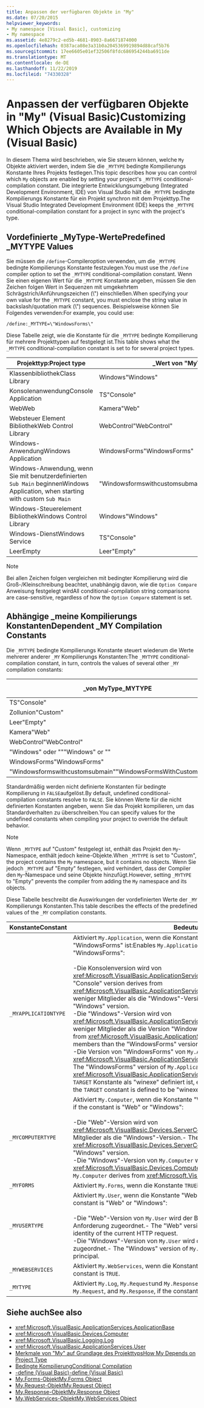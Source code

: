 ```yaml
---
title: Anpassen der verfügbaren Objekte in "My"
ms.date: 07/20/2015
helpviewer_keywords:
- My namespace [Visual Basic], customizing
- My namespace
ms.assetid: 4e8279c2-ed5b-4681-8903-8a6671874000
ms.openlocfilehash: 0387aca08e3a31b0a2045369919894d88caf5b76
ms.sourcegitcommit: 17ee6605e01ef32506f8fdc686954244ba6911de
ms.translationtype: MT
ms.contentlocale: de-DE
ms.lasthandoff: 11/22/2019
ms.locfileid: "74330328"
---
```

# <a name="customizing-which-objects-are-available-in-my-visual-basic"></a><span data-ttu-id="d0032-102">Anpassen der verfügbaren Objekte in "My" (Visual Basic)</span><span class="sxs-lookup"><span data-stu-id="d0032-102">Customizing Which Objects are Available in My (Visual Basic)</span></span>

<span data-ttu-id="d0032-103">In diesem Thema wird beschrieben, wie Sie steuern können, welche `My` Objekte aktiviert werden, indem Sie die `_MYTYPE` bedingte Kompilierungs Konstante Ihres Projekts festlegen.</span><span class="sxs-lookup"><span data-stu-id="d0032-103">This topic describes how you can control which `My` objects are enabled by setting your project's `_MYTYPE` conditional-compilation constant.</span></span> <span data-ttu-id="d0032-104">Die integrierte Entwicklungsumgebung (Integrated Development Environment, IDE) von Visual Studio hält die `_MYTYPE` bedingte Kompilierungs Konstante für ein Projekt synchron mit dem Projekttyp.</span><span class="sxs-lookup"><span data-stu-id="d0032-104">The Visual Studio Integrated Development Environment (IDE) keeps the `_MYTYPE` conditional-compilation constant for a project in sync with the project's type.</span></span>  
  
## <a name="predefined-_mytype-values"></a><span data-ttu-id="d0032-105">Vordefinierte \_MyType-Werte</span><span class="sxs-lookup"><span data-stu-id="d0032-105">Predefined \_MYTYPE Values</span></span>  

<span data-ttu-id="d0032-106">Sie müssen die `/define`-Compileroption verwenden, um die `_MYTYPE` bedingte Kompilierungs Konstante festzulegen.</span><span class="sxs-lookup"><span data-stu-id="d0032-106">You must use the `/define` compiler option to set the `_MYTYPE` conditional-compilation constant.</span></span> <span data-ttu-id="d0032-107">Wenn Sie einen eigenen Wert für die `_MYTYPE` Konstante angeben, müssen Sie den Zeichen folgen Wert in Sequenzen mit umgekehrtem Schrägstrich/Anführungszeichen (\\") einschließen.</span><span class="sxs-lookup"><span data-stu-id="d0032-107">When specifying your own value for the `_MYTYPE` constant, you must enclose the string value in backslash/quotation mark (\\") sequences.</span></span> <span data-ttu-id="d0032-108">Beispielsweise können Sie Folgendes verwenden:</span><span class="sxs-lookup"><span data-stu-id="d0032-108">For example, you could use:</span></span>  
  
```console  
/define:_MYTYPE=\"WindowsForms\"  
```  
  
 <span data-ttu-id="d0032-109">Diese Tabelle zeigt, wie die Konstante für die `_MYTYPE` bedingte Kompilierung für mehrere Projekttypen auf festgelegt ist.</span><span class="sxs-lookup"><span data-stu-id="d0032-109">This table shows what the `_MYTYPE` conditional-compilation constant is set to for several project types.</span></span>  
  
|<span data-ttu-id="d0032-110">Projekttyp:</span><span class="sxs-lookup"><span data-stu-id="d0032-110">Project type</span></span>|<span data-ttu-id="d0032-111">\_Wert von "MyType"</span><span class="sxs-lookup"><span data-stu-id="d0032-111">\_MYTYPE value</span></span>|  
|------------------|--------------------|  
|<span data-ttu-id="d0032-112">Klassenbibliothek</span><span class="sxs-lookup"><span data-stu-id="d0032-112">Class Library</span></span>|<span data-ttu-id="d0032-113">Windows</span><span class="sxs-lookup"><span data-stu-id="d0032-113">"Windows"</span></span>|  
|<span data-ttu-id="d0032-114">Konsolenanwendung</span><span class="sxs-lookup"><span data-stu-id="d0032-114">Console Application</span></span>|<span data-ttu-id="d0032-115">TS</span><span class="sxs-lookup"><span data-stu-id="d0032-115">"Console"</span></span>|  
|<span data-ttu-id="d0032-116">Web</span><span class="sxs-lookup"><span data-stu-id="d0032-116">Web</span></span>|<span data-ttu-id="d0032-117">Kamera</span><span class="sxs-lookup"><span data-stu-id="d0032-117">"Web"</span></span>|  
|<span data-ttu-id="d0032-118">Websteuer Element Bibliothek</span><span class="sxs-lookup"><span data-stu-id="d0032-118">Web Control Library</span></span>|<span data-ttu-id="d0032-119">WebControl</span><span class="sxs-lookup"><span data-stu-id="d0032-119">"WebControl"</span></span>|  
|<span data-ttu-id="d0032-120">Windows-Anwendung</span><span class="sxs-lookup"><span data-stu-id="d0032-120">Windows Application</span></span>|<span data-ttu-id="d0032-121">WindowsForms</span><span class="sxs-lookup"><span data-stu-id="d0032-121">"WindowsForms"</span></span>|  
|<span data-ttu-id="d0032-122">Windows-Anwendung, wenn Sie mit benutzerdefinierten `Sub Main` beginnen</span><span class="sxs-lookup"><span data-stu-id="d0032-122">Windows Application, when starting with custom `Sub Main`</span></span>|<span data-ttu-id="d0032-123">"Windowsformswithcustomsubmain"</span><span class="sxs-lookup"><span data-stu-id="d0032-123">"WindowsFormsWithCustomSubMain"</span></span>|  
|<span data-ttu-id="d0032-124">Windows-Steuerelement Bibliothek</span><span class="sxs-lookup"><span data-stu-id="d0032-124">Windows Control Library</span></span>|<span data-ttu-id="d0032-125">Windows</span><span class="sxs-lookup"><span data-stu-id="d0032-125">"Windows"</span></span>|  
|<span data-ttu-id="d0032-126">Windows-Dienst</span><span class="sxs-lookup"><span data-stu-id="d0032-126">Windows Service</span></span>|<span data-ttu-id="d0032-127">TS</span><span class="sxs-lookup"><span data-stu-id="d0032-127">"Console"</span></span>|  
|<span data-ttu-id="d0032-128">Leer</span><span class="sxs-lookup"><span data-stu-id="d0032-128">Empty</span></span>|<span data-ttu-id="d0032-129">Leer</span><span class="sxs-lookup"><span data-stu-id="d0032-129">"Empty"</span></span>|  
  
> [!NOTE]
> <span data-ttu-id="d0032-130">Bei allen Zeichen folgen vergleichen mit bedingter Kompilierung wird die Groß-/Kleinschreibung beachtet, unabhängig davon, wie die `Option Compare` Anweisung festgelegt wird</span><span class="sxs-lookup"><span data-stu-id="d0032-130">All conditional-compilation string comparisons are case-sensitive, regardless of how the `Option Compare` statement is set.</span></span>  
  
## <a name="dependent-_my-compilation-constants"></a><span data-ttu-id="d0032-131">Abhängige \_meine Kompilierungs Konstanten</span><span class="sxs-lookup"><span data-stu-id="d0032-131">Dependent \_MY Compilation Constants</span></span>  

<span data-ttu-id="d0032-132">Die `_MYTYPE` bedingte Kompilierungs Konstante steuert wiederum die Werte mehrerer anderer `_MY` Kompilierungs Konstanten:</span><span class="sxs-lookup"><span data-stu-id="d0032-132">The `_MYTYPE` conditional-compilation constant, in turn, controls the values of several other `_MY` compilation constants:</span></span>  
  
|<span data-ttu-id="d0032-133">\_von MyType</span><span class="sxs-lookup"><span data-stu-id="d0032-133">\_MYTYPE</span></span>|<span data-ttu-id="d0032-134">\_"myapplicationtype"</span><span class="sxs-lookup"><span data-stu-id="d0032-134">\_MYAPPLICATIONTYPE</span></span>|<span data-ttu-id="d0032-135">\_"mycomputertype"</span><span class="sxs-lookup"><span data-stu-id="d0032-135">\_MYCOMPUTERTYPE</span></span>|<span data-ttu-id="d0032-136">\_von myForms</span><span class="sxs-lookup"><span data-stu-id="d0032-136">\_MYFORMS</span></span>|<span data-ttu-id="d0032-137">\_myusertype</span><span class="sxs-lookup"><span data-stu-id="d0032-137">\_MYUSERTYPE</span></span>|<span data-ttu-id="d0032-138">\_MyWebServices</span><span class="sxs-lookup"><span data-stu-id="d0032-138">\_MYWEBSERVICES</span></span>|  
|--------------|-------------------------|----------------------|---------------|------------------|---------------------|  
|<span data-ttu-id="d0032-139">TS</span><span class="sxs-lookup"><span data-stu-id="d0032-139">"Console"</span></span>|<span data-ttu-id="d0032-140">TS</span><span class="sxs-lookup"><span data-stu-id="d0032-140">"Console"</span></span>|<span data-ttu-id="d0032-141">Windows</span><span class="sxs-lookup"><span data-stu-id="d0032-141">"Windows"</span></span>|<span data-ttu-id="d0032-142">Undefiniert</span><span class="sxs-lookup"><span data-stu-id="d0032-142">Undefined</span></span>|<span data-ttu-id="d0032-143">Windows</span><span class="sxs-lookup"><span data-stu-id="d0032-143">"Windows"</span></span>|<span data-ttu-id="d0032-144">TRUE</span><span class="sxs-lookup"><span data-stu-id="d0032-144">TRUE</span></span>|  
|<span data-ttu-id="d0032-145">Zollunion</span><span class="sxs-lookup"><span data-stu-id="d0032-145">"Custom"</span></span>|<span data-ttu-id="d0032-146">Undefiniert</span><span class="sxs-lookup"><span data-stu-id="d0032-146">Undefined</span></span>|<span data-ttu-id="d0032-147">Undefiniert</span><span class="sxs-lookup"><span data-stu-id="d0032-147">Undefined</span></span>|<span data-ttu-id="d0032-148">Undefiniert</span><span class="sxs-lookup"><span data-stu-id="d0032-148">Undefined</span></span>|<span data-ttu-id="d0032-149">Undefiniert</span><span class="sxs-lookup"><span data-stu-id="d0032-149">Undefined</span></span>|<span data-ttu-id="d0032-150">Undefiniert</span><span class="sxs-lookup"><span data-stu-id="d0032-150">Undefined</span></span>|  
|<span data-ttu-id="d0032-151">Leer</span><span class="sxs-lookup"><span data-stu-id="d0032-151">"Empty"</span></span>|<span data-ttu-id="d0032-152">Undefiniert</span><span class="sxs-lookup"><span data-stu-id="d0032-152">Undefined</span></span>|<span data-ttu-id="d0032-153">Undefiniert</span><span class="sxs-lookup"><span data-stu-id="d0032-153">Undefined</span></span>|<span data-ttu-id="d0032-154">Undefiniert</span><span class="sxs-lookup"><span data-stu-id="d0032-154">Undefined</span></span>|<span data-ttu-id="d0032-155">Undefiniert</span><span class="sxs-lookup"><span data-stu-id="d0032-155">Undefined</span></span>|<span data-ttu-id="d0032-156">Undefiniert</span><span class="sxs-lookup"><span data-stu-id="d0032-156">Undefined</span></span>|  
|<span data-ttu-id="d0032-157">Kamera</span><span class="sxs-lookup"><span data-stu-id="d0032-157">"Web"</span></span>|<span data-ttu-id="d0032-158">Undefiniert</span><span class="sxs-lookup"><span data-stu-id="d0032-158">Undefined</span></span>|<span data-ttu-id="d0032-159">Kamera</span><span class="sxs-lookup"><span data-stu-id="d0032-159">"Web"</span></span>|<span data-ttu-id="d0032-160">FALSE</span><span class="sxs-lookup"><span data-stu-id="d0032-160">FALSE</span></span>|<span data-ttu-id="d0032-161">Kamera</span><span class="sxs-lookup"><span data-stu-id="d0032-161">"Web"</span></span>|<span data-ttu-id="d0032-162">FALSE</span><span class="sxs-lookup"><span data-stu-id="d0032-162">FALSE</span></span>|  
|<span data-ttu-id="d0032-163">WebControl</span><span class="sxs-lookup"><span data-stu-id="d0032-163">"WebControl"</span></span>|<span data-ttu-id="d0032-164">Undefiniert</span><span class="sxs-lookup"><span data-stu-id="d0032-164">Undefined</span></span>|<span data-ttu-id="d0032-165">Kamera</span><span class="sxs-lookup"><span data-stu-id="d0032-165">"Web"</span></span>|<span data-ttu-id="d0032-166">FALSE</span><span class="sxs-lookup"><span data-stu-id="d0032-166">FALSE</span></span>|<span data-ttu-id="d0032-167">Kamera</span><span class="sxs-lookup"><span data-stu-id="d0032-167">"Web"</span></span>|<span data-ttu-id="d0032-168">TRUE</span><span class="sxs-lookup"><span data-stu-id="d0032-168">TRUE</span></span>|  
|<span data-ttu-id="d0032-169">"Windows" oder ""</span><span class="sxs-lookup"><span data-stu-id="d0032-169">"Windows" or ""</span></span>|<span data-ttu-id="d0032-170">Windows</span><span class="sxs-lookup"><span data-stu-id="d0032-170">"Windows"</span></span>|<span data-ttu-id="d0032-171">Windows</span><span class="sxs-lookup"><span data-stu-id="d0032-171">"Windows"</span></span>|<span data-ttu-id="d0032-172">Undefiniert</span><span class="sxs-lookup"><span data-stu-id="d0032-172">Undefined</span></span>|<span data-ttu-id="d0032-173">Windows</span><span class="sxs-lookup"><span data-stu-id="d0032-173">"Windows"</span></span>|<span data-ttu-id="d0032-174">TRUE</span><span class="sxs-lookup"><span data-stu-id="d0032-174">TRUE</span></span>|  
|<span data-ttu-id="d0032-175">WindowsForms</span><span class="sxs-lookup"><span data-stu-id="d0032-175">"WindowsForms"</span></span>|<span data-ttu-id="d0032-176">WindowsForms</span><span class="sxs-lookup"><span data-stu-id="d0032-176">"WindowsForms"</span></span>|<span data-ttu-id="d0032-177">Windows</span><span class="sxs-lookup"><span data-stu-id="d0032-177">"Windows"</span></span>|<span data-ttu-id="d0032-178">TRUE</span><span class="sxs-lookup"><span data-stu-id="d0032-178">TRUE</span></span>|<span data-ttu-id="d0032-179">Windows</span><span class="sxs-lookup"><span data-stu-id="d0032-179">"Windows"</span></span>|<span data-ttu-id="d0032-180">TRUE</span><span class="sxs-lookup"><span data-stu-id="d0032-180">TRUE</span></span>|  
|<span data-ttu-id="d0032-181">"Windowsformswithcustomsubmain"</span><span class="sxs-lookup"><span data-stu-id="d0032-181">"WindowsFormsWithCustomSubMain"</span></span>|<span data-ttu-id="d0032-182">TS</span><span class="sxs-lookup"><span data-stu-id="d0032-182">"Console"</span></span>|<span data-ttu-id="d0032-183">Windows</span><span class="sxs-lookup"><span data-stu-id="d0032-183">"Windows"</span></span>|<span data-ttu-id="d0032-184">TRUE</span><span class="sxs-lookup"><span data-stu-id="d0032-184">TRUE</span></span>|<span data-ttu-id="d0032-185">Windows</span><span class="sxs-lookup"><span data-stu-id="d0032-185">"Windows"</span></span>|<span data-ttu-id="d0032-186">TRUE</span><span class="sxs-lookup"><span data-stu-id="d0032-186">TRUE</span></span>|  
  
 <span data-ttu-id="d0032-187">Standardmäßig werden nicht definierte Konstanten für bedingte Kompilierung in `FALSE`aufgelöst.</span><span class="sxs-lookup"><span data-stu-id="d0032-187">By default, undefined conditional-compilation constants resolve to `FALSE`.</span></span> <span data-ttu-id="d0032-188">Sie können Werte für die nicht definierten Konstanten angeben, wenn Sie das Projekt kompilieren, um das Standardverhalten zu überschreiben.</span><span class="sxs-lookup"><span data-stu-id="d0032-188">You can specify values for the undefined constants when compiling your project to override the default behavior.</span></span>  
  
> [!NOTE]
> <span data-ttu-id="d0032-189">Wenn `_MYTYPE` auf "Custom" festgelegt ist, enthält das Projekt den `My`-Namespace, enthält jedoch keine-Objekte.</span><span class="sxs-lookup"><span data-stu-id="d0032-189">When `_MYTYPE` is set to "Custom", the project contains the `My` namespace, but it contains no objects.</span></span> <span data-ttu-id="d0032-190">Wenn Sie jedoch `_MYTYPE` auf "Empty" festlegen, wird verhindert, dass der Compiler den `My`-Namespace und seine Objekte hinzufügt.</span><span class="sxs-lookup"><span data-stu-id="d0032-190">However, setting `_MYTYPE` to "Empty" prevents the compiler from adding the `My` namespace and its objects.</span></span>  
  
 <span data-ttu-id="d0032-191">Diese Tabelle beschreibt die Auswirkungen der vordefinierten Werte der `_MY` Kompilierungs Konstanten.</span><span class="sxs-lookup"><span data-stu-id="d0032-191">This table describes the effects of the predefined values of the `_MY` compilation constants.</span></span>  
  
|<span data-ttu-id="d0032-192">Konstante</span><span class="sxs-lookup"><span data-stu-id="d0032-192">Constant</span></span>|<span data-ttu-id="d0032-193">Bedeutung</span><span class="sxs-lookup"><span data-stu-id="d0032-193">Meaning</span></span>|  
|--------------|-------------|  
|`_MYAPPLICATIONTYPE`|<span data-ttu-id="d0032-194">Aktiviert `My.Application`, wenn die Konstante "Console", "Windows" oder "WindowsForms" ist:</span><span class="sxs-lookup"><span data-stu-id="d0032-194">Enables `My.Application`, if the constant is "Console," Windows," or "WindowsForms":</span></span><br /><br /> <span data-ttu-id="d0032-195">-Die Konsolenversion wird von <xref:Microsoft.VisualBasic.ApplicationServices.ConsoleApplicationBase>abgeleitet.</span><span class="sxs-lookup"><span data-stu-id="d0032-195">-   The "Console" version derives from <xref:Microsoft.VisualBasic.ApplicationServices.ConsoleApplicationBase>.</span></span> <span data-ttu-id="d0032-196">und verfügt über weniger Mitglieder als die "Windows"-Version.</span><span class="sxs-lookup"><span data-stu-id="d0032-196">and has fewer members than the "Windows" version.</span></span><br /><span data-ttu-id="d0032-197">-Die "Windows"-Version wird von <xref:Microsoft.VisualBasic.ApplicationServices.ApplicationBase>abgeleitet und verfügt über weniger Mitglieder als die Version "Windows Forms".</span><span class="sxs-lookup"><span data-stu-id="d0032-197">-   The "Windows" version derives from <xref:Microsoft.VisualBasic.ApplicationServices.ApplicationBase>.and has fewer members than the "WindowsForms" version.</span></span><br /><span data-ttu-id="d0032-198">-Die Version von "WindowsForms" von `My.Application` wird von <xref:Microsoft.VisualBasic.ApplicationServices.WindowsFormsApplicationBase>abgeleitet.</span><span class="sxs-lookup"><span data-stu-id="d0032-198">-   The "WindowsForms" version of `My.Application` derives from <xref:Microsoft.VisualBasic.ApplicationServices.WindowsFormsApplicationBase>.</span></span> <span data-ttu-id="d0032-199">Wenn die `TARGET` Konstante als "winexe" definiert ist, enthält die-Klasse eine `Sub Main`-Methode.</span><span class="sxs-lookup"><span data-stu-id="d0032-199">If the `TARGET` constant is defined to be "winexe", then the class includes a `Sub Main` method.</span></span>|  
|`_MYCOMPUTERTYPE`|<span data-ttu-id="d0032-200">Aktiviert `My.Computer`, wenn die Konstante "Web" oder "Windows" ist:</span><span class="sxs-lookup"><span data-stu-id="d0032-200">Enables `My.Computer`, if the constant is "Web" or "Windows":</span></span><br /><br /> <span data-ttu-id="d0032-201">-Die "Web"-Version wird von <xref:Microsoft.VisualBasic.Devices.ServerComputer>abgeleitet und verfügt über weniger Mitglieder als die "Windows"-Version.</span><span class="sxs-lookup"><span data-stu-id="d0032-201">-   The "Web" version derives from <xref:Microsoft.VisualBasic.Devices.ServerComputer>, and has fewer members than the "Windows" version.</span></span><br /><span data-ttu-id="d0032-202">-Die "Windows"-Version von `My.Computer` wird von <xref:Microsoft.VisualBasic.Devices.Computer>abgeleitet.</span><span class="sxs-lookup"><span data-stu-id="d0032-202">-   The "Windows" version of `My.Computer` derives from <xref:Microsoft.VisualBasic.Devices.Computer>.</span></span>|  
|`_MYFORMS`|<span data-ttu-id="d0032-203">Aktiviert `My.Forms`, wenn die Konstante `TRUE`ist.</span><span class="sxs-lookup"><span data-stu-id="d0032-203">Enables `My.Forms`, if the constant is `TRUE`.</span></span>|  
|`_MYUSERTYPE`|<span data-ttu-id="d0032-204">Aktiviert `My.User`, wenn die Konstante "Web" oder "Windows" ist:</span><span class="sxs-lookup"><span data-stu-id="d0032-204">Enables `My.User`, if the constant is "Web" or "Windows":</span></span><br /><br /> <span data-ttu-id="d0032-205">-Die "Web"-Version von `My.User` wird der Benutzeridentität der aktuellen HTTP-Anforderung zugeordnet.</span><span class="sxs-lookup"><span data-stu-id="d0032-205">-   The "Web" version of `My.User` is associated with the user identity of the current HTTP request.</span></span><br /><span data-ttu-id="d0032-206">-Die "Windows"-Version von `My.User` wird dem aktuellen Prinzipal des Threads zugeordnet.</span><span class="sxs-lookup"><span data-stu-id="d0032-206">-   The "Windows" version of `My.User` is associated with the thread's current principal.</span></span>|  
|`_MYWEBSERVICES`|<span data-ttu-id="d0032-207">Aktiviert `My.WebServices`, wenn die Konstante `TRUE`ist.</span><span class="sxs-lookup"><span data-stu-id="d0032-207">Enables `My.WebServices`, if the constant is `TRUE`.</span></span>|  
|`_MYTYPE`|<span data-ttu-id="d0032-208">Aktiviert `My.Log`, `My.Request`und `My.Response`, wenn die Konstante "Web" ist.</span><span class="sxs-lookup"><span data-stu-id="d0032-208">Enables `My.Log`, `My.Request`, and `My.Response`, if the constant is "Web".</span></span>|  
  
## <a name="see-also"></a><span data-ttu-id="d0032-209">Siehe auch</span><span class="sxs-lookup"><span data-stu-id="d0032-209">See also</span></span>

- <xref:Microsoft.VisualBasic.ApplicationServices.ApplicationBase>
- <xref:Microsoft.VisualBasic.Devices.Computer>
- <xref:Microsoft.VisualBasic.Logging.Log>
- <xref:Microsoft.VisualBasic.ApplicationServices.User>
- [<span data-ttu-id="d0032-210">Merkmale von "My" auf Grundlage des Projekttyps</span><span class="sxs-lookup"><span data-stu-id="d0032-210">How My Depends on Project Type</span></span>](../../../visual-basic/developing-apps/development-with-my/how-my-depends-on-project-type.md)
- [<span data-ttu-id="d0032-211">Bedingte Kompilierung</span><span class="sxs-lookup"><span data-stu-id="d0032-211">Conditional Compilation</span></span>](../../../visual-basic/programming-guide/program-structure/conditional-compilation.md)
- [<span data-ttu-id="d0032-212">-define (Visual Basic)</span><span class="sxs-lookup"><span data-stu-id="d0032-212">-define (Visual Basic)</span></span>](../../../visual-basic/reference/command-line-compiler/define.md)
- [<span data-ttu-id="d0032-213">My.Forms-Objekt</span><span class="sxs-lookup"><span data-stu-id="d0032-213">My.Forms Object</span></span>](../../../visual-basic/language-reference/objects/my-forms-object.md)
- [<span data-ttu-id="d0032-214">My.Request-Objekt</span><span class="sxs-lookup"><span data-stu-id="d0032-214">My.Request Object</span></span>](../../../visual-basic/language-reference/objects/my-request-object.md)
- [<span data-ttu-id="d0032-215">My.Response-Objekt</span><span class="sxs-lookup"><span data-stu-id="d0032-215">My.Response Object</span></span>](../../../visual-basic/language-reference/objects/my-response-object.md)
- [<span data-ttu-id="d0032-216">My.WebServices-Objekt</span><span class="sxs-lookup"><span data-stu-id="d0032-216">My.WebServices Object</span></span>](../../../visual-basic/language-reference/objects/my-webservices-object.md)
